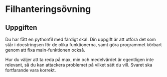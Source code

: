 # Filhanteringsövning

## Uppgiften

Du har fått en pythonfil med färdigt skal. Din uppgift är att utföra det som står i docstringsen för de olika funktionerna, samt göra programmet körbart genom att fixa main-funktionen också.

Hur du väljer att ta reda på max, min och medelvärdet är egentligen inte relevant, så du kan attackera problemet på vilket sätt du vill. Svaret ska fortfarande vara korrekt.
